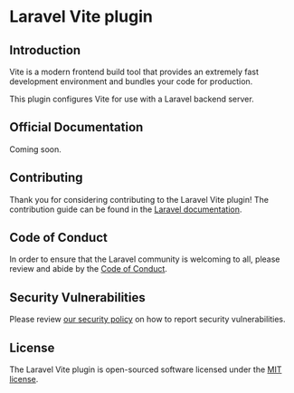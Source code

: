 # Laravel Vite plugin

## Introduction

Vite is a modern frontend build tool that provides an extremely fast development environment and bundles your code for production.

This plugin configures Vite for use with a Laravel backend server.

## Official Documentation

Coming soon.

## Contributing

Thank you for considering contributing to the Laravel Vite plugin! The contribution guide can be found in the [Laravel documentation](https://laravel.com/docs/contributions).

## Code of Conduct

In order to ensure that the Laravel community is welcoming to all, please review and abide by the [Code of Conduct](https://laravel.com/docs/contributions#code-of-conduct).

## Security Vulnerabilities

Please review [our security policy](https://github.com/laravel/vite-plugin/security/policy) on how to report security vulnerabilities.

## License

The Laravel Vite plugin is open-sourced software licensed under the [MIT license](LICENSE.md).
